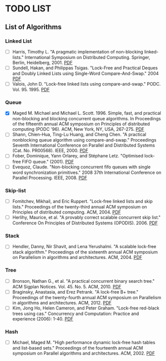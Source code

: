 # TODO LIST

## List of Algorithms

### Linked List

- [ ] Harris, Timothy L. "A pragmatic implementation of non-blocking linked-lists." International Symposium on Distributed Computing. Springer, Berlin, Heidelberg, 2001. [PDF](https://pdfs.semanticscholar.org/68a9/005a5ec10daece36ca5ecb9cad7be44770b1.pdf)
- [ ] Sundell, Hakan, and Philippas Tsigas. "Lock-Free and Practical Deques and Doubly Linked Lists using Single-Word Compare-And-Swap." 2004 [PDF](https://pdfs.semanticscholar.org/8a68/f45bd32ed050a96faa24139ab71178258f13.pdf)
- [ ] Valois, John D. "Lock-free linked lists using compare-and-swap." PODC. Vol. 95. 1995. [PDF](http://citeseerx.ist.psu.edu/viewdoc/download?doi=10.1.1.41.9506&rep=rep1&type=pdf)

### Queue

- [x] Maged M. Michael and Michael L. Scott. 1996. Simple, fast, and practical non-blocking and blocking concurrent queue algorithms. In Proceedings of the fifteenth annual ACM symposium on Principles of distributed computing (PODC '96). ACM, New York, NY, USA, 267-275. [PDF](https://apps.dtic.mil/dtic/tr/fulltext/u2/a309412.pdf)
- [ ] Shann, Chien-Hua, Ting-Lu Huang, and Cheng Chen. "A practical nonblocking queue algorithm using compare-and-swap." Proceedings Seventh International Conference on Parallel and Distributed Systems (Cat. No. PR00568). IEEE, 2000. [PDF](http://citeseerx.ist.psu.edu/viewdoc/download?doi=10.1.1.199.7928&rep=rep1&type=pdf)
- [ ] Fober, Dominique, Yann Orlarey, and Stéphane Letz. "Optimised lock-free FIFO queue." (2001). [PDF](https://hal.archives-ouvertes.fr/hal-02158792/document)
- [ ] Evequoz, Claude. "Non-blocking concurrent fifo queues with single word synchronization primitives." 2008 37th International Conference on Parallel Processing. IEEE, 2008. [PDF](https://www.liblfds.org/downloads/white%20papers/%5BQueue%5D%20-%20%5BEvequoz%5D%20-%20Non-Blocking%20Concurrent%20FIFO%20Queues%20With%20Single%20Word%20Synchroniation%20Primitives.pdf)

### Skip-list

- [ ] Fomitchev, Mikhail, and Eric Ruppert. "Lock-free linked lists and skip lists." Proceedings of the twenty-third annual ACM symposium on Principles of distributed computing. ACM, 2004. [PDF](http://people.scs.carleton.ca/~edwardduong/PDF_files_of_relevant_papers/2004%20-%20Lock-free%20Linked%20List%20and%20Skip%20Lists.pdf)
- [ ] Herlihy, Maurice, et al. "A provably correct scalable concurrent skip list." Conference On Principles of Distributed Systems (OPODIS). 2006. [PDF](http://citeseerx.ist.psu.edu/viewdoc/download?doi=10.1.1.170.719&rep=rep1&type=pdf)

### Stack

- [ ] Hendler, Danny, Nir Shavit, and Lena Yerushalmi. "A scalable lock-free stack algorithm." Proceedings of the sixteenth annual ACM symposium on Parallelism in algorithms and architectures. ACM, 2004. [PDF](http://www.inf.ufsc.br/~dovicchi/pos-ed/pos/artigos/p206-hendler.pdf)

### Tree

- [ ] Bronson, Nathan G., et al. "A practical concurrent binary search tree." ACM Sigplan Notices. Vol. 45. No. 5. ACM, 2010. [PDF](http://www.academia.edu/download/42135309/ppopp207-bronson.pdf)
- [ ] Braginsky, Anastasia, and Erez Petrank. "A lock-free B+ tree." Proceedings of the twenty-fourth annual ACM symposium on Parallelism in algorithms and architectures. ACM, 2012. [PDF](http://www.cs.technion.ac.il/~erez/Papers/lfbtree-full.pdf)
- [ ] Kim, Jong Ho, Helen Cameron, and Peter Graham. "Lock-free red-black trees using cas." Concurrency and Computation: Practice and experience (2006): 1-40. [PDF](https://www.cs.umanitoba.ca/~hacamero/Research/RBTreesKim.pdf)

### Hash

- [ ] Michael, Maged M. "High performance dynamic lock-free hash tables and list-based sets." Proceedings of the fourteenth annual ACM symposium on Parallel algorithms and architectures. ACM, 2002. [PDF](http://citeseerx.ist.psu.edu/viewdoc/download?doi=10.1.1.114.5854&rep=rep1&type=pdf)